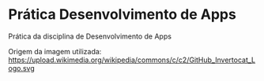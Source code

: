 # Prática Desenvolvimento de Apps

Prática da disciplina de Desenvolvimento de Apps

Origem da imagem utilizada: <https://upload.wikimedia.org/wikipedia/commons/c/c2/GitHub_Invertocat_Logo.svg>
